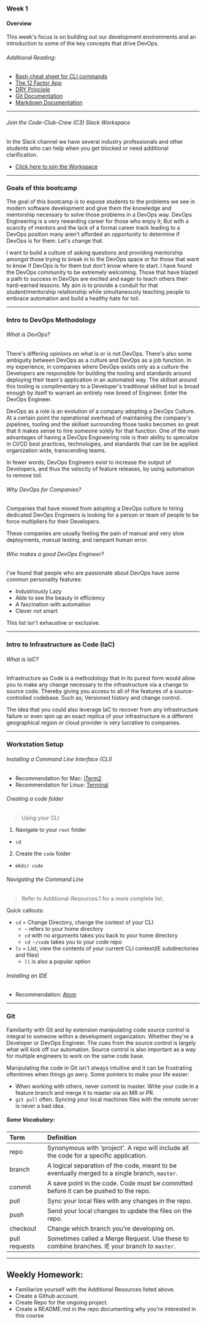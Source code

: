 ### Week 1
#### Overview
This week's focus is on building out our development environments and an introduction to some of the key concepts that drive DevOps.

###### Additional Reading:
  - [Bash cheat sheet for CLI commands](https://devhints.io/bash)
  - [The 12 Factor App](https://12factor.net/)
  - [DRY Principle](https://en.wikipedia.org/wiki/Don%27t_repeat_yourself)
  - [Git Documentation](https://git-scm.com/docs/gitglossary)
  - [Markdown Documentation](https://www.markdownguide.org/basic-syntax/)

---

###### Join the Code-Club-Crew (C3) Slack Workspace
In the Slack channel we have several industry professionals and other students who can help when you get blocked or need additional clarification.
- [Click here to join the Workspace](https://join.slack.com/t/code-club-crew/shared_invite/enQtNDQ3ODA2NTk0MTEyLTc1ODVhYTAwMDAyMTAwODlkMDAzYzNhMjIwOTcyMzA4MTY5NjExOTA2NjJiNGEzOTA5MDNlZGJiZTBjNzAzZjE)

---

### Goals of this bootcamp
The goal of this bootcamp is to expose students to the problems we see in modern software development and give them the knowledge and mentorship necessary to solve those problems in a DevOps way. DevOps Engineering is a very rewarding career for those who enjoy it; But with a scarcity of mentors and the lack of a formal career track leading to a DevOps position many aren't afforded an opportunity to determine if DevOps is for them. Let's change that.

I want to build a culture of asking questions and providing mentorship amongst those trying to break in to the DevOps space or for those that want to know if DevOps is for them but don't know where to start.
I have found the DevOps community to be extremely welcoming. Those that have blazed a path to success in DevOps are excited and eager to teach others their hard-earned lessons. My aim is to provide a conduit for that student/mentorship relationship while simultaneously teaching people to embrace automation and build a healthy hate for toil.

---

###  Intro to DevOps Methodology
###### What is DevOps?
There's differing opinions on what is or is not DevOps. There's also some ambiguity between DevOps as a culture and DevOps as a job function. In my experience, in companies where DevOps exists only as a culture the Developers are responsible for building the tooling and standards around deploying their team's application in an automated way. The skillset around this tooling is complimentary to a Developer's traditional skillset but is broad enough by itself to warrant an entirely new breed of Engineer. Enter the DevOps Engineer.

DevOps as a role is an evolution of a company adopting a DevOps Culture. At a certain point the operational overhead of maintaining the company's pipelines, tooling and the skillset surrounding those tasks becomes so great that it makes sense to hire someone solely for that function. One of the main advantages of having a DevOps Engineering role is their ability to specialize in CI/CD best practices, technologies, and standards that can be be applied organization wide, transcending teams.

In fewer words; DevOps Engineers exist to increase the output of Developers, and thus the velocity of feature releases, by using automation to remove toil.

###### Why DevOps for Companies?
Companies that have moved from adopting a DevOps culture to hiring dedicated DevOps Engineers is looking for a person or team of people to be force multipliers for their Developers.

These companies are usually feeling the pain of manual and very slow deployments, manual testing, and rampant human error.

###### Who makes a good DevOps Engineer?
I've found that people who are passionate about DevOps have some common personality features:
- Industriously Lazy
- Able to see the beauty in efficiency
- A fascination with automation
- Clever not smart

This list isn't exhaustive or exclusive.

---

### Intro to Infrastructure as Code (IaC)
###### What is IaC?
Infrastructure as Code is a methodology that in its purest form would allow you to make any change necessary to the infrastructure via a change to source code. Thereby giving you access to all of the features of a source-controlled codebase. Such as; Versioned history and change control.

The idea that you could also leverage IaC to recover from any infrastructure failure or even spin up an exact replica of your infrastructure in a different geographical region or cloud provider is very lucrative to companies.

---

### Workstation Setup

###### Installing a Command Line Interface (CLI)
- Recommendation for Mac: [iTerm2](https://www.iterm2.com)
- Recommendation for Linux: [Terminal](https://ubuntu.com/tutorials/command-line-for-beginners#1-overview)

###### Creating a code folder
> Using your CLI

1. Navigate to your `root` folder
  - `cd`
2. Create the `code` folder
  - `mkdir code`

###### Navigating the Command Line
> Refer to Additional-Resources.1 for a more complete list.

Quick callouts:
- `cd` = Change Directory, change the context of your CLI
  - `~` refers to your home directory
  - `cd` with no arguments takes you back to your home directory
  - `cd ~/code` takes you to your code repo
- `ls` = List, view the contents of your current CLI context(IE subdirectories and files)
  - `ll` is also a popular option

###### Installing an IDE
- Recommendation: [Atom](https://atom.io/)

---

### Git
Familiarity with Git and by extension manipulating code source control is integral to someone within a development organization. Whether they're a Developer or DevOps Engineer. The cues from the source control is largely what will kick off our automation. Source control is also important as a way for multiple engineers to work on the same code base.

Manipulating the code in Git isn't always intuitive and it can be frustrating oftentimes when things go awry. Some pointers to make your life easier:
- When working with others, never commit to master. Write your code in a feature branch and merge it to master via an MR or PR.
- `git pull` often. Syncing your local machines files with the remote server is never a bad idea.

##### Some Vocabulary:

| Term              | Definition |
| :-----            | :----- |
| repo              | Synonymous with 'project'. A repo will include all the code for a specific application. |
| branch            | A logical separation of the code, meant to be eventually merged to a single branch, `master`. |
| commit            | A save point in the code. Code must be committed before it can be pushed to the repo. |
| pull              | Sync your local files with any changes in the repo. |
| push              | Send your local changes to update the files on the repo. |
| checkout          | Change which branch you're developing on. |
| pull requests     | Sometimes called a Merge Request. Use these to combine branches. IE your branch to `master`. |

---

## Weekly Homework:
- Familiarize yourself with the Additional Resources listed above.
- Create a Github account.
- Create Repo for the ongoing project.
- Create a README.md in the repo documenting why you're interested in this course.
